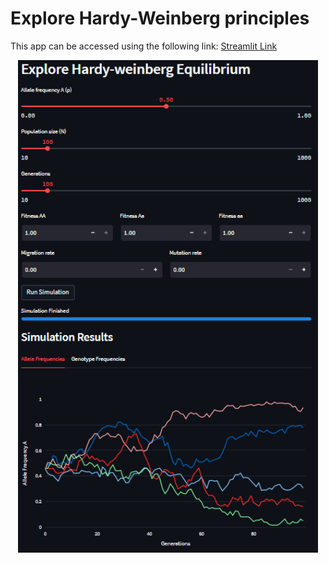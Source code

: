 # Explore Hardy-Weinberg principles
 
 This app can be accessed using the following link:
    [Streamlit Link](https://pruelens-hw-app-hwstreamlit-iyf2kb.streamlit.app/)

<p align="center">
  <img src="https://github.com/Pruelens/HW_app/blob/main/AppCapture_01.PNG?raw=true" width="480">
</p>
